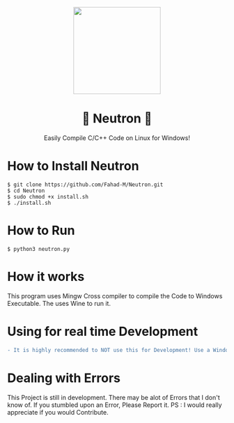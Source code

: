 <p align="center">
          <img src="https://raw.githubusercontent.com/Fahad-M/Neutron/master/neutron.png" width=200 height=200>
</p>
<p>
          <h1 align="center">🌟 Neutron 🌟</h1>
          <p align="center">
          Easily Compile C/C++ Code on Linux for Windows!
          </p>
</p>

# How to Install Neutron
```
$ git clone https://github.com/Fahad-M/Neutron.git
$ cd Neutron
$ sudo chmod +x install.sh
$ ./install.sh
```

# How to Run
```
$ python3 neutron.py
```

# How it works
This program uses Mingw Cross compiler to compile the Code to Windows Executable. The uses Wine to run it.

# Using for real time Development
```diff
- It is highly recommended to NOT use this for Development! Use a Windows Machine for creating Window Development.
```
# Dealing with Errors
This Project is still in development. There may be alot of Errors that I don't know of. If you stumbled upon an Error, Please Report it.
PS : I would really appreciate if you would Contribute.


